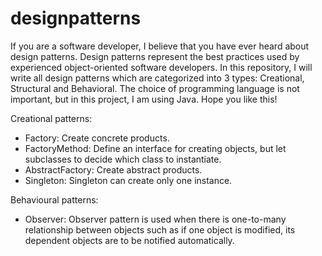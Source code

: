 # designpatterns
If you are a software developer, I believe that you have ever heard about design patterns. Design patterns represent the best practices used by experienced object-oriented software developers. In this repository, I will write all design patterns which are categorized into 3 types: Creational, Structural and Behavioral. The choice of programming language is not important, but in this project, I am using Java. Hope you like this!

Creational patterns:
- Factory: Create concrete products.
- FactoryMethod: Define an interface for creating objects, but let subclasses to decide which class to instantiate.
- AbstractFactory: Create abstract products.
- Singleton: Singleton can create only one instance.

Behavioural patterns:
- Observer: Observer pattern is used when there is one-to-many relationship between objects such as if one object is modified, its dependent objects are to be notified automatically.